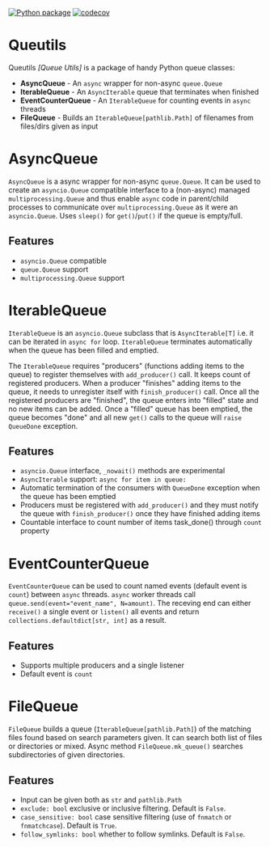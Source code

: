 [![Python package](https://github.com/Jylpah/queutils/actions/workflows/python-package.yml/badge.svg)](https://github.com/Jylpah/queutils/actions/workflows/python-package.yml)  [![codecov](https://codecov.io/gh/Jylpah/queutils/graph/badge.svg?token=rMKdbfHOFs)](https://codecov.io/gh/Jylpah/queutils)

# Queutils

Queutils *[Queue Utils]* is a package of handy Python queue classes:

- **AsyncQueue** - An `async` wrapper for non-async `queue.Queue`
- **IterableQueue** - An `AsyncIterable` queue that terminates when finished
- **EventCounterQueue** - An `IterableQueue` for counting events in `async` threads
- **FileQueue** - Builds an `IterableQueue[pathlib.Path]` of filenames from files/dirs given as input


# AsyncQueue

`AsyncQueue` is a async wrapper for non-async `queue.Queue`. It can be used to create 
an `asyncio.Queue` compatible interface to a (non-async) managed `multiprocessing.Queue` and thus enable `async` code in parent/child processes to communicate over  `multiprocessing.Queue` as it were an `asyncio.Queue`. Uses `sleep()` for `get()`/`put()` if the queue is empty/full.

## Features 

- `asyncio.Queue` compatible
- `queue.Queue` support
- `multiprocessing.Queue` support


# IterableQueue

`IterableQueue` is an `asyncio.Queue` subclass that is `AsyncIterable[T]` i.e. it can be 
iterated in `async for` loop. `IterableQueue` terminates automatically when the queue has been filled and emptied. 

The `IterableQueue` requires "producers" (functions adding items to the queue) to register themselves with `add_producer()` call. It keeps count of registered producers. When a producer "finishes" adding items to the queue, 
it needs to unregister itself with `finish_producer()` call. Once all the registered 
producers are "finished", the queue enters into "filled" state and no new items can be added. Once a "filled" queue has been emptied, the queue becomes "done" and 
all new `get()` calls to the queue will `raise QueueDone` exception. 
    
## Features

- `asyncio.Queue` interface, `_nowait()` methods are experimental
- `AsyncIterable` support: `async for item in queue:`
- Automatic termination of the consumers with `QueueDone` exception when the queue has been emptied 
- Producers must be registered with `add_producer()` and they must notify the queue
  with `finish_producer()` once they have finished adding items 
- Countable interface to count number of items task_done() through `count` property

# EventCounterQueue

`EventCounterQueue` can be used to count named events (default event is `count`) between `async` threads. `async` worker threads call `queue.send(event="event_name", N=amount)`. The receving end can either `receive()` a single event or `listen()` all  events and return `collections.defaultdict[str, int]` as a result.

## Features

- Supports multiple producers and a single listener
- Default event is `count`


# FileQueue

`FileQueue` builds a queue (`IterableQueue[pathlib.Path]`) of the matching 
files found based on search parameters given. It can search both list of files or directories or 
mixed. Async method `FileQueue.mk_queue()` searches subdirectories of given directories.  

## Features

- Input can be given both as `str` and `pathlib.Path`
- `exclude: bool` exclusive or  inclusive filtering. Default is `False`.
- `case_sensitive: bool` case sensitive filtering (use of `fnmatch` or `fnmatchcase`). Default is `True`.
- `follow_symlinks: bool` whether to follow symlinks. Default is `False`.

